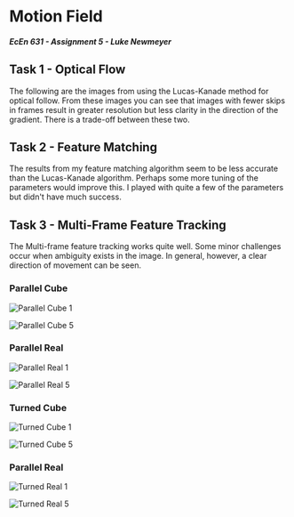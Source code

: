 # Motion Field
#### *EcEn 631 - Assignment 5 - Luke Newmeyer*

## Task 1 - Optical Flow

The following are the images from using the Lucas-Kanade method for optical follow. From these images you can see that images with fewer skips in frames result in greater resolution but less clarity in the direction of the gradient. There is a trade-off between these two.

## Task 2 - Feature Matching

The results from my feature matching algorithm seem to be less accurate than the Lucas-Kanade algorithm. Perhaps some more tuning of the parameters would improve this. I played with quite a few of the parameters but didn't have much success.

## Task 3 - Multi-Frame Feature Tracking

The Multi-frame feature tracking works quite well. Some minor challenges occur when ambiguity exists in the image. In general, however, a clear direction of movement can be seen.

### Parallel Cube

![Parallel Cube 1](../output/parallel_cube/parallel_cube1.jpg)

![Parallel Cube 5](../output/parallel_cube/parallel_cube5.jpg)

### Parallel Real

![Parallel Real 1](../output/parallel_real/parallel_real1.jpg)

![Parallel Real 5](../output/parallel_real/parallel_real5.jpg)

### Turned Cube

![Turned Cube 1](../output/turned_cube/turned_cube1.jpg)

![Turned Cube 5](../output/turned_cube/turned_cube5.jpg)

### Parallel Real

![Turned Real 1](../output/turned_real/turned_real1.jpg)

![Turned Real 5](../output/turned_real/turned_real5.jpg)



